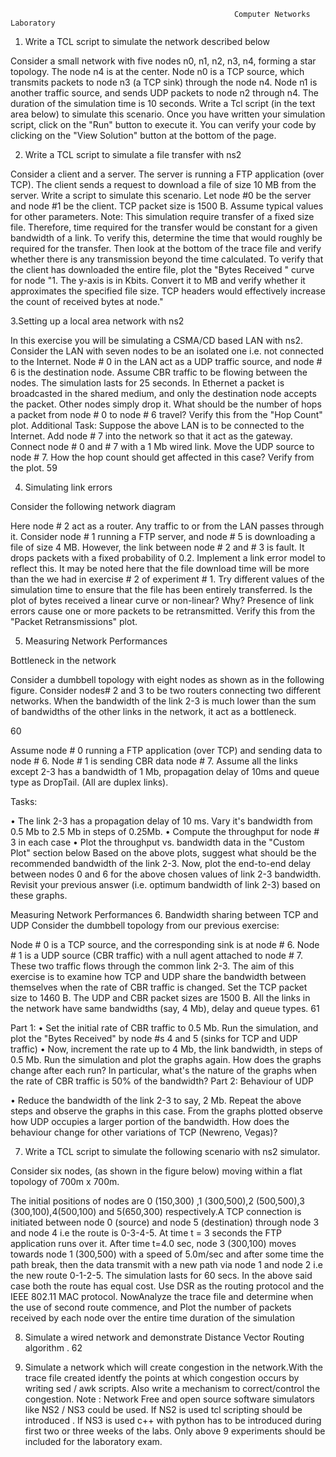                                                       Computer Networks Laboratory 
 
 
1. Write a TCL script to simulate the network described below 
 
Consider a small network with five nodes n0, n1, n2, n3, n4, forming a star topology. The node 
n4 is at the center. Node n0 is a TCP source, which transmits packets to node n3 (a TCP sink) 
through the node n4. Node n1 is another traffic source, and sends UDP packets to node n2 
through n4. The duration of the simulation time is 10 seconds. 
Write a Tcl script (in the text area below) to simulate this scenario. Once you have written your 
simulation script, click on the "Run" button to execute it. You can verify your code by clicking 
on the "View Solution" button at the bottom of the page. 
 
2. Write a TCL script to simulate a file transfer with ns2 
 
Consider a client and a server. The server is running a FTP application (over TCP). The client 
sends a request to download a file of size 10 MB from the server. Write a script to simulate this 
scenario. Let node #0 be the server and node #1 be the client. TCP packet size is 1500 B. 
Assume typical values for other parameters. 
Note: This simulation require transfer of a fixed size file. Therefore, time required for the 
transfer would be constant for a given bandwidth of a link. To verify this, determine the time 
that would roughly be required for the transfer. Then look at the bottom of the trace file and 
verify whether there is any transmission beyond the time calculated. 
To verify that the client has downloaded the entire file, plot the "Bytes Received " curve for 
node 
"1. The y-axis is in Kbits. Convert it to MB and verify whether it approximates the specified file 
size. TCP headers would effectively increase the count of received bytes at node." 
 
3.Setting up a local area network with ns2 
 
In this exercise you will be simulating a CSMA/CD based LAN with ns2. Consider the LAN 
with seven nodes to be an isolated one i.e. not connected to the Internet. Node # 0 in the LAN 
act as a UDP traffic source, and node # 6 is the destination node. Assume CBR traffic to be 
flowing between the nodes. The simulation lasts for 25 seconds. 
In Ethernet a packet is broadcasted in the shared medium, and only the destination node accepts 
the packet. Other nodes simply drop it. What should be the number of hops a packet from node # 
0 to node # 6 travel? Verify this from the "Hop Count" plot. 
Additional Task: 
Suppose the above LAN is to be connected to the Internet. Add node # 7 into the network so that 
it act as the gateway. Connect node # 0 and # 7 with a 1 Mb wired link. Move the UDP source to 
node # 7. How the hop count should get affected in this case? Verify from the plot. 
 59 
 
 
4. Simulating link errors 
 
Consider the following network diagram 
 
 
Here node # 2 act as a router. Any traffic to or from the LAN passes through it. Consider node # 
1 running a FTP server, and node # 5 is downloading a file of size 4 MB. However, the link 
between node # 2 and # 3 is fault. It drops packets with a fixed probability of 0.2. Implement a 
link error model to reflect this. 
It may be noted here that the file download time will be more than the we had in exercise # 2 of 
experiment # 1. Try different values of the simulation time to ensure that the file has been 
entirely transferred. Is the plot of bytes received a linear curve or non-linear? Why? 
Presence of link errors cause one or more packets to be retransmitted. Verify this from the 
"Packet Retransmissions" plot. 
 
5. Measuring Network Performances 
 
Bottleneck in the network 
 
Consider a dumbbell topology with eight nodes as shown as in the following figure. Consider 
nodes# 2 and 3 to be two routers connecting two different networks. When the bandwidth of the 
link 2-3 is much lower than the sum of bandwidths of the other links in the network, it act as a 
bottleneck. 
 
 
 60 
 
Assume node # 0 running a FTP application (over TCP) and sending data to node # 6. Node # 1 
is sending CBR data node # 7. Assume all the links except 2-3 has a bandwidth of 1 Mb, 
propagation delay of 10ms and queue type as DropTail. (All are duplex links). 
 
Tasks: 
 
• The link 2-3 has a propagation delay of 10 ms. Vary it's bandwidth from 0.5 Mb to 2.5 Mb in 
steps of 0.25Mb. 
• Compute the throughput for node # 3 in each case 
• Plot the throughput vs. bandwidth data in the "Custom Plot" section below 
Based on the above plots, suggest what should be the recommended bandwidth of the link 2-3. 
Now, plot the end-to-end delay between nodes 0 and 6 for the above chosen values of link 2-3 
bandwidth. Revisit your previous answer (i.e. optimum bandwidth of link 2-3) based on these 
graphs. 
 
Measuring Network Performances 
6. Bandwidth sharing between TCP and UDP 
Consider the dumbbell topology from our previous exercise: 
 
 
 
Node # 0 is a TCP source, and the corresponding sink is at node # 6. Node # 1 is a UDP source 
(CBR traffic) with a null agent attached to node # 7. These two traffic flows through the 
common link 2-3. The aim of this exercise is to examine how TCP and UDP share the 
bandwidth between themselves when the rate of CBR traffic is changed. 
Set the TCP packet size to 1460 B. The UDP and CBR packet sizes are 1500 B. All the links in 
the network have same bandwidths (say, 4 Mb), delay and queue types. 61 
 
 
Part 1: 
• Set the initial rate of CBR traffic to 0.5 Mb. Run the simulation, and plot the "Bytes 
Received" by node #s 4 and 5 (sinks for TCP and UDP traffic) 
• Now, increment the rate up to 4 Mb, the link bandwidth, in steps of 0.5 Mb. Run the 
simulation and plot the graphs again. 
How does the graphs change after each run? In particular, what's the nature of the graphs when 
the rate of CBR traffic is 50% of the bandwidth? 
Part 2: Behaviour of UDP 
 
• Reduce the bandwidth of the link 2-3 to say, 2 Mb. Repeat the above steps and observe the 
graphs in this case. 
From the graphs plotted observe how UDP occupies a larger portion of the bandwidth. How 
does 
the behaviour change for other variations of TCP (Newreno, Vegas)? 
 
7. Write a TCL script to simulate the following scenario with ns2 simulator. 
 
Consider six nodes, (as shown in the figure below) moving within a flat topology of 700m x 
700m. 
 
 
 
The initial positions of nodes are 0 (150,300) ,1 (300,500),2 (500,500),3 (300,100),4(500,100) 
and 5(650,300) respectively.A TCP connection is initiated between node 0 (source) and node 5 
(destination) through node 3 and node 4 i.e the route is 0-3-4-5. 
At time t = 3 seconds the FTP application runs over it. 
After time t=4.0 sec, node 3 (300,100) moves towards node 1 (300,500) with a speed of 
5.0m/sec 
and after some time the path break, then the data transmit with a new path via node 1 and node 2 
i.e the new route 0-1-2-5. 
The simulation lasts for 60 secs. In the above said case both the route has equal cost. 
Use DSR as the routing protocol and the IEEE 802.11 MAC protocol. 
NowAnalyze the trace file and determine when the use of second route commence, and 
Plot the number of packets received by each node over the entire time duration of the simulation 
 
8. Simulate a wired network and demonstrate Distance Vector Routing algorithm . 62 
 
9. Simulate a network which will create congestion in the network.With the trace file 
created identfy the points at which congestion occurs by writing sed / awk scripts. Also 
write a mechanism to correct/control the congestion. 
Note : Network Free and open source software simulators like NS2 / NS3 could be used. If 
NS2 is used tcl scripting should be introduced . If NS3 is used c++ with python has to be 
introduced during first two or three weeks of the labs. Only above 9 experiments should be 
included for the laboratory exam. 
